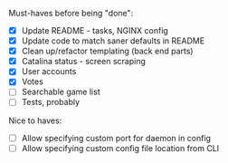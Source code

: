 Must-haves before being "done":
- [x] Update README - tasks, NGINX config
- [x] Update code to match saner defaults in README
- [x] Clean up/refactor templating (back end parts)
- [x] Catalina status - screen scraping
- [x] User accounts
- [x] Votes
- [ ] Searchable game list
- [ ] Tests, probably

Nice to haves:
- [ ] Allow specifying custom port for daemon in config
- [ ] Allow specifying custom config file location from CLI
